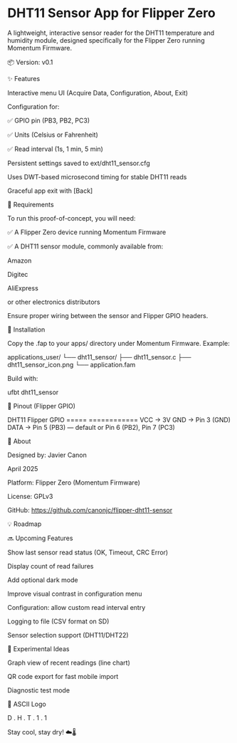 # DHT11 Sensor App for Flipper Zero

A lightweight, interactive sensor reader for the DHT11 temperature and humidity module, designed specifically for the Flipper Zero running Momentum Firmware.

📦 Version: v0.1

✨ Features

Interactive menu UI (Acquire Data, Configuration, About, Exit)

Configuration for:

✅ GPIO pin (PB3, PB2, PC3)

✅ Units (Celsius or Fahrenheit)

✅ Read interval (1s, 1 min, 5 min)

Persistent settings saved to ext/dht11_sensor.cfg

Uses DWT-based microsecond timing for stable DHT11 reads

Graceful app exit with [Back]

🧪 Requirements

To run this proof-of-concept, you will need:

✅ A Flipper Zero device running Momentum Firmware

✅ A DHT11 sensor module, commonly available from:

Amazon

Digitec

AliExpress

or other electronics distributors

Ensure proper wiring between the sensor and Flipper GPIO headers.

📌 Installation

Copy the .fap to your apps/ directory under Momentum Firmware. Example:

applications_user/
└── dht11_sensor/
    ├── dht11_sensor.c
    ├── dht11_sensor_icon.png
    └── application.fam

Build with:

ufbt dht11_sensor

📐 Pinout (Flipper GPIO)

DHT11     Flipper GPIO
=====     ============
VCC   →   3V
GND   →   Pin 3 (GND)
DATA  →   Pin 5 (PB3) — default
           or Pin 6 (PB2), Pin 7 (PC3)

🧾 About

Designed by: Javier Canon

April 2025

Platform: Flipper Zero (Momentum Firmware)

License: GPLv3

GitHub: https://github.com/canonjc/flipper-dht11-sensor

💡 Roadmap

🔜 Upcoming Features

Show last sensor read status (OK, Timeout, CRC Error)

Display count of read failures

Add optional dark mode

Improve visual contrast in configuration menu

Configuration: allow custom read interval entry

Logging to file (CSV format on SD)

Sensor selection support (DHT11/DHT22)

🧪 Experimental Ideas

Graph view of recent readings (line chart)

QR code export for fast mobile import

Diagnostic test mode

🎨 ASCII Logo

  D . H . T . 1 . 1

Stay cool, stay dry! ☁️🌡️
